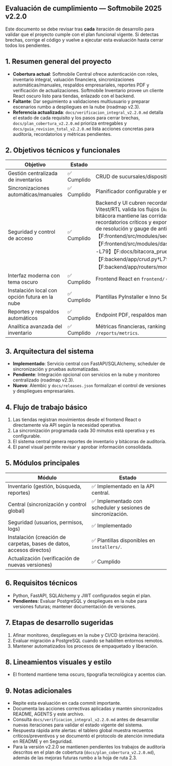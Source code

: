 ## Evaluación de cumplimiento — Softmobile 2025 v2.2.0

Este documento se debe revisar tras **cada** iteración de desarrollo para validar que el proyecto cumple con el plan funcional vigente. Si detectas brechas, corrige el código y vuelve a ejecutar esta evaluación hasta cerrar todos los pendientes.

## 1. Resumen general del proyecto
- **Cobertura actual**: Softmobile Central ofrece autenticación con roles, inventario integral, valuación financiera, sincronizaciones automáticas/manuales, respaldos empresariales, reportes PDF y verificación de actualizaciones. Softmobile Inventario provee un cliente React oscuro listo para tiendas, enlazado con el backend.
- **Faltante**: Dar seguimiento a validaciones multiusuario y preparar escenarios rumbo a despliegues en la nube (roadmap v2.3).
- **Referencia actualizada**: `docs/verificacion_integral_v2.2.0.md` detalla el estado de cada requisito y los pasos para cerrar brechas, `docs/plan_cobertura_v2.2.0.md` prioriza entregables y `docs/guia_revision_total_v2.2.0.md` lista acciones concretas para auditoría, recordatorios y métricas pendientes.

## 2. Objetivos técnicos y funcionales
| Objetivo | Estado | Observaciones |
| --- | --- | --- |
| Gestión centralizada de inventarios | ✅ Cumplido | CRUD de sucursales/dispositivos, movimientos y reportes de inventario listos. |
| Sincronizaciones automáticas/manuales | ✅ Cumplido | Planificador configurable y endpoint manual con historial de sesiones. |
| Seguridad y control de acceso | ✅ Cumplido | Backend y UI cubren recordatorios, acuses y descargas con motivo corporativo; Vitest/RTL valida los flujos (`AuditLog.test.tsx`, `GlobalMetrics.test.tsx`), la bitácora mantiene las corridas documentadas, el backend aplica cache TTL para recordatorios críticos y expone `/monitoring/metrics` con contadores, histogramas de resolución y gauge de antigüedad del pendiente más antiguo.【F:frontend/src/modules/security/components/__tests__/AuditLog.test.tsx†L1-L207】【F:frontend/src/modules/dashboard/components/__tests__/GlobalMetrics.test.tsx†L1-L79】【F:docs/bitacora_pruebas_2025-10-14.md†L63-L86】【F:backend/app/crud.py†L79-L130】【F:backend/app/telemetry.py†L1-L118】【F:backend/app/routers/monitoring.py†L1-L32】 |
| Interfaz moderna con tema oscuro | ✅ Cumplido | Frontend React en `frontend/` con tema oscuro empresarial. |
| Instalación local con opción futura en la nube | ✅ Cumplido | Plantillas PyInstaller e Inno Setup para Windows; documentación lista. |
| Reportes y respaldos automáticos | ✅ Cumplido | Endpoint PDF, respaldos manuales/automáticos y scheduler configurables. |
| Analítica avanzada del inventario | ✅ Cumplido | Métricas financieras, ranking de sucursales y alertas de stock bajo en `/reports/metrics`. |

## 3. Arquitectura del sistema
- **Implementado**: Servicio central con FastAPI/SQLAlchemy, scheduler de sincronización y pruebas automatizadas.
- **Pendiente**: Integración opcional con servicios en la nube y monitoreo centralizado (roadmap v2.3).
- **Nuevo**: Alembic y `docs/releases.json` formalizan el control de versiones y despliegues empresariales.

## 4. Flujo de trabajo básico
1. Las tiendas registran movimientos desde el frontend React o directamente vía API según la necesidad operativa.
2. La sincronización programada cada 30 minutos está operativa y es configurable.
3. El sistema central genera reportes de inventario y bitácoras de auditoría.
4. El panel visual permite revisar y aprobar información consolidada.

## 5. Módulos principales
| Módulo | Estado |
| --- | --- |
| Inventario (gestión, búsqueda, reportes) | ✅ Implementado en la API central. |
| Central (sincronización y control global) | ✅ Implementado con scheduler y sesiones de sincronización. |
| Seguridad (usuarios, permisos, logs) | ✅ Implementado | Recordatorios, snooze, acuses y descargas cuentan con cobertura Vitest y bitácora actualizada para monitoreo corporativo.【F:frontend/src/modules/security/components/__tests__/AuditLog.test.tsx†L1-L207】【F:docs/plan_cobertura_v2.2.0.md†L5-L110】 |
| Instalación (creación de carpetas, bases de datos, accesos directos) | ✅ Plantillas disponibles en `installers/`. |
| Actualización (verificación de nuevas versiones) | ✅ Cumplido | Endpoint `/updates/*`, feed `docs/releases.json` y avisos en el frontend. |

## 6. Requisitos técnicos
- Python, FastAPI, SQLAlchemy y JWT configurados según el plan.
- **Pendientes**: Evaluar PostgreSQL y despliegues en la nube para versiones futuras; mantener documentación de versiones.

## 7. Etapas de desarrollo sugeridas
1. Afinar monitoreo, despliegues en la nube y CI/CD (próxima iteración).
2. Evaluar migración a PostgreSQL cuando se habiliten entornos remotos.
3. Mantener automatizados los procesos de empaquetado y liberación.

## 8. Lineamientos visuales y estilo
- El frontend mantiene tema oscuro, tipografía tecnológica y acentos cian.

## 9. Notas adicionales
- Repite esta evaluación en cada commit importante.
- Documenta las acciones correctivas aplicadas y mantén sincronizados README, AGENTS y este archivo.
- Consulta `docs/verificacion_integral_v2.2.0.md` antes de desarrollar nuevas iteraciones para validar el estado vigente del sistema.
- Respuesta rápida ante alertas: el tablero global muestra recuentos críticos/preventivos y se documentó el protocolo de atención inmediata en README y en Seguridad.
- Para la versión v2.2.0 se mantienen pendientes los trabajos de auditoría descritos en el plan de cobertura (`docs/plan_cobertura_v2.2.0.md`), además de las mejoras futuras rumbo a la hoja de ruta 2.3.
